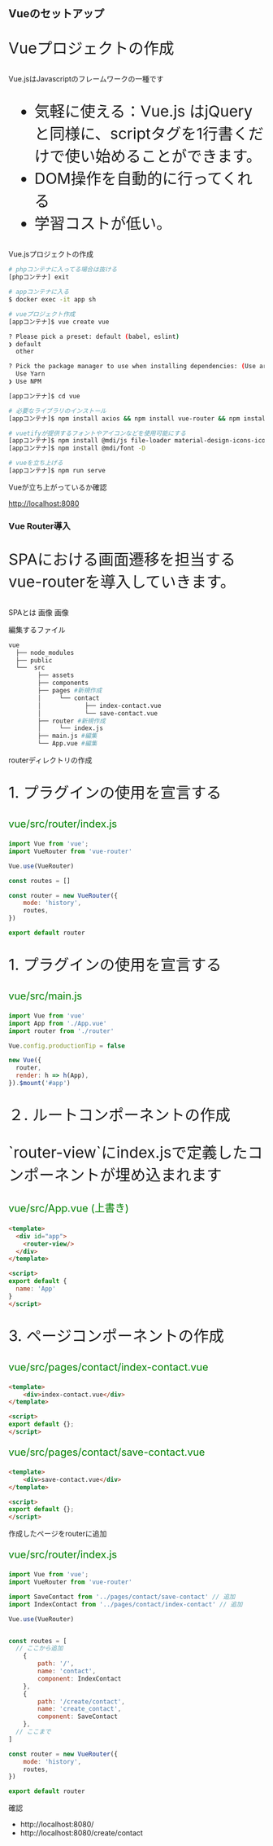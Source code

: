 
## Vueのセットアップ

<p style="font-size: 30px">Vueプロジェクトの作成</p>


>>>

Vue.jsはJavascriptのフレームワークの一種です

<ul style="font-size: 30px;">
    <li>気軽に使える：Vue.js はjQueryと同様に、scriptタグを1行書くだけで使い始めることができます。</li>
    <li>DOM操作を自動的に行ってくれる</li>
    <li>学習コストが低い。</li>
</ul>

>>>

Vue.jsプロジェクトの作成

```bash
# phpコンテナに入ってる場合は抜ける
[phpコンテナ] exit

# appコンテナに入る
$ docker exec -it app sh

# vueプロジェクト作成
[appコンテナ]$ vue create vue

? Please pick a preset: default (babel, eslint) 
❯ default
  other

? Pick the package manager to use when installing dependencies: (Use arrow keys)
  Use Yarn 
❯ Use NPM 

[appコンテナ]$ cd vue

# 必要なライブラリのインストール
[appコンテナ]$ npm install axios && npm install vue-router && npm install vuetify

# vuetifyが提供するフォントやアイコンなどを使用可能にする
[appコンテナ]$ npm install @mdi/js file-loader material-design-icons-iconfont --save-dev
[appコンテナ]$ npm install @mdi/font -D

# vueを立ち上げる
[appコンテナ]$ npm run serve
```

>>>

Vueが立ち上がっているか確認

<a href="http://localhost:8080" target="_blank">http://localhost:8080</a>


>>>


### Vue Router導入
<p style="font-size: 30px">SPAにおける画面遷移を担当するvue-routerを導入していきます。</p>

>>>

SPAとは
画像
画像

>>>

編集するファイル

```bash
vue
  ├── node_modules
  ├── public
  └──  src
        ├── assets
        ├── components
        ├── pages #新規作成
        │     └── contact
        │            ├── index-contact.vue
        │            └── save-contact.vue
        ├── router #新規作成
        │     └── index.js
        ├── main.js #編集
        └── App.vue #編集

```

>>>

routerディレクトリの作成
<p style="font-size: 30px">1. プラグインの使用を宣言する</p>
<p style="font-size: 20px; color: green; ">vue/src/router/index.js</p>

```javascript
import Vue from 'vue';
import VueRouter from 'vue-router'

Vue.use(VueRouter)

const routes = []

const router = new VueRouter({
    mode: 'history',
    routes,
})

export default router
```

>>>

<p style="font-size: 30px">1. プラグインの使用を宣言する</p>
<p style="font-size: 20px; color: green; ">vue/src/main.js</p>

```javascript
import Vue from 'vue'
import App from './App.vue'
import router from './router'

Vue.config.productionTip = false

new Vue({
  router,
  render: h => h(App),
}).$mount('#app')
```


>>>

<p style="font-size: 30px">２. ルートコンポーネントの作成</p>

>>>

<p style="font-size: 30px">`router-view`にindex.jsで定義したコンポーネントが埋め込まれます</p>
<p style="font-size: 20px; color: green; ">vue/src/App.vue (上書き)</p>

```html
<template>
  <div id="app">
    <router-view/>
  </div>
</template>

<script>
export default {
  name: 'App'
}
</script>
```


>>>

<p style="font-size: 30px">3. ページコンポーネントの作成</p>


>>>


<p style="font-size: 20px; color: green; ">vue/src/pages/contact/index-contact.vue</p>

```html
<template>
    <div>index-contact.vue</div>
</template>

<script>
export default {};
</script>
```

<p style="font-size: 20px; color: green; ">vue/src/pages/contact/save-contact.vue</p>

```html
<template>
    <div>save-contact.vue</div>
</template>

<script>
export default {};
</script>
```

>>>

作成したページをrouterに追加

<p style="font-size: 20px; color: green; ">vue/src/router/index.js</p>

```javascript
import Vue from 'vue';
import VueRouter from 'vue-router'

import SaveContact from '../pages/contact/save-contact' // 追加
import IndexContact from '../pages/contact/index-contact' // 追加

Vue.use(VueRouter)


const routes = [
  // ここから追加
    {
        path: '/',
        name: 'contact',
        component: IndexContact
    },
    {
        path: '/create/contact',
        name: 'create_contact',
        component: SaveContact
    },
  // ここまで
]

const router = new VueRouter({
    mode: 'history',
    routes,
})

export default router
```

>>>

確認

- http://localhost:8080/
- http://localhost:8080/create/contact